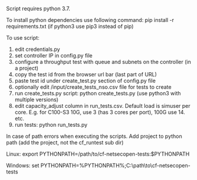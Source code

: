Script requires python 3.7.

To install python dependencies use following command:
pip install -r requirements.txt
(if python3 use pip3 instead of pip)

To use script:
1. edit credentials.py
2. set controller IP in config.py file
3. configure a throughput test with queue and subnets on the controller (in a project)
4. copy the test id from the browser url bar (last part of URL)
5. paste test id under create_test.py section of config.py file
6. optionally edit /input/create_tests_nso.csv file for tests to create
7. run create_tests.py script: python create_tests.py (use python3 with multiple versions)
8. edit capacity_adjust column in run_tests.csv. Default load is simuser per core.
   E.g. for C100-S3 10G, use 3 (has 3 cores per port), 100G use 14. etc.
9. run tests: python run_tests.py

In case of path errors when executing the scripts.
Add project to python path (add the project, not the cf_runtest sub dir)

Linux: 
export PYTHONPATH=/path/to/cf-netsecopen-tests:$PYTHONPATH

Windows: 
set PYTHONPATH=%PYTHONPATH%;C:\path\to\cf-netsecopen-tests
